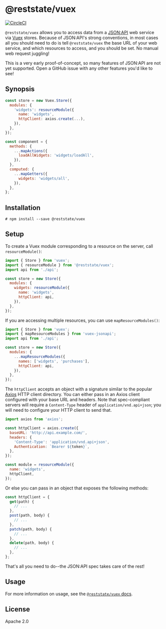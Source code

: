 # @reststate/vuex

[![CircleCI](https://circleci.com/gh/reststate/reststate-vuex.svg?style=svg)](https://circleci.com/gh/reststate/reststate-vuex)

`@reststate/vuex` allows you to access data from a [JSON:API](http://jsonapi.org/) web service via [Vuex](https://vuex.vuejs.org/) stores. Because of JSON:API's strong conventions, in most cases all you should need to do is tell `@reststate/vuex` the base URL of your web service, and which resources to access, and you should be set. No manual web request juggling!

This is a very early proof-of-concept, so many features of JSON:API are not yet supported. Open a GitHub issue with any other features you'd like to see!

## Synopsis

```javascript
const store = new Vuex.Store({
  modules: {
    'widgets': resourceModule({
      name: 'widgets',
      httpClient: axios.create(...),
    }),
  },
});

const component = {
  methods: {
    ...mapActions({
      loadAllWidgets: 'widgets/loadAll',
    }),
  },
  computed: {
    ...mapGetters({
      widgets: 'widgets/all',
    }),
  },
};
```

## Installation

```
# npm install --save @reststate/vuex
```

## Setup

To create a Vuex module corresponding to a resource on the server, call `resourceModule()`:

```javascript
import { Store } from 'vuex';
import { resourceModule } from '@reststate/vuex';
import api from './api';

const store = new Store({
  modules: {
    widgets: resourceModule({
      name: 'widgets',
      httpClient: api,
    }),
  },
});
```

If you are accessing multiple resources, you can use `mapResourceModules()`:

```javascript
import { Store } from 'vuex';
import { mapResourceModules } from 'vuex-jsonapi';
import api from './api';

const store = new Store({
  modules: {
    ...mapResourceModules({
      names: ['widgets', 'purchases'],
      httpClient: api,
    }),
  },
});
```

The `httpClient` accepts an object with a signature similar to the popular [Axios](https://github.com/axios/axios) HTTP client directory. You can either pass in an Axios client configured with your base URL and headers. Note that spec-compliant servers will require a `Content-Type` header of `application/vnd.api+json`; you will need to configure your HTTP client to send that.

```javascript
import axios from 'axios';

const httpClient = axios.create({
  baseURL: 'http://api.example.com/',
  headers: {
    'Content-Type': 'application/vnd.api+json',
    Authentication: `Bearer ${token}`,
  },
});

const module = resourceModule({
  name: 'widgets',
  httpClient,
});
```

Or else you can pass in an object that exposes the following methods:

```javascript
const httpClient = {
  get(path) {
    // ...
  },
  post(path, body) {
    // ...
  },
  patch(path, body) {
    // ...
  },
  delete(path, body) {
    // ...
  },
};
```

That's all you need to do--the JSON:API spec takes care of the rest!

## Usage

For more information on usage, see the [`@reststate/vuex` docs](https://vuex.reststate.org).

## License

Apache 2.0
